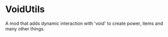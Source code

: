 # VoidUtils
A mod that adds dynamic interaction with 'void' to create power, items and many other things.
